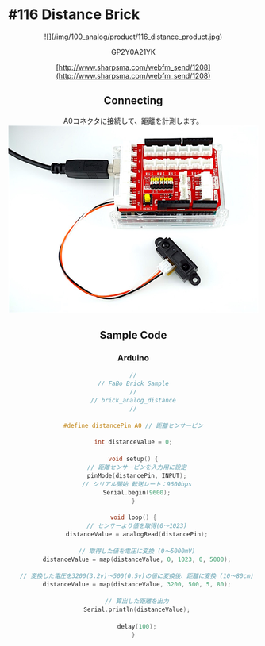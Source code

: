 # #116 Distance Brick

<center>![](/img/100_analog/product/116_distance_product.jpg)
<!--COLORME-->

GP2Y0A21YK

[http://www.sharpsma.com/webfm_send/1208](http://www.sharpsma.com/webfm_send/1208)

## Connecting
A0コネクタに接続して、距離を計測します。
![](/img/100_analog/connect/116_distance_connect.jpg)
## Sample Code

### Arduino


```c
//
// FaBo Brick Sample
//
// brick_analog_distance
//

#define distancePin A0 // 距離センサーピン

int distanceValue = 0;

void setup() {
  // 距離センサーピンを入力用に設定
  pinMode(distancePin, INPUT);
  // シリアル開始 転送レート：9600bps
  Serial.begin(9600);
}

void loop() {
  // センサーより値を取得(0〜1023)
  distanceValue = analogRead(distancePin);
  
  // 取得した値を電圧に変換 (0〜5000mV)
  distanceValue = map(distanceValue, 0, 1023, 0, 5000);

  // 変換した電圧を3200(3.2v)〜500(0.5v)の値に変換後、距離に変換 (10〜80cm)
  distanceValue = map(distanceValue, 3200, 500, 5, 80);

  // 算出した距離を出力
  Serial.println(distanceValue);

  delay(100);
}
```